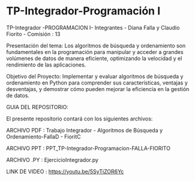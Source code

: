 # TP-Integrador-Programación I
TP-Integrador -PROGRAMACION I- 
Integrantes - Diana Falla y Claudio Fiorito - 
Comisión : 13

Presentación del tema: 
Los algoritmos de búsqueda y ordenamiento son fundamentales en la programación para manipular y acceder a grandes volúmenes de datos de manera eficiente, optimizando la velocidad y el rendimiento de las aplicaciones.

Objetivo del Proyecto: 
Implementar y evaluar algoritmos de búsqueda y ordenamiento en Python para comprender sus características, ventajas y desventajas, y demostrar cómo pueden mejorar la eficiencia en la gestión de datos.


GUIA DEL REPOSITORIO:

El presente repositorio contará con los siguientes archivos:

ARCHIVO PDF : Trabajo Integrador - Algoritmos de Búsqueda y Ordenamiento-FallaD - FioritC

ARCHIVO PPT : PPT_TP-Integrador-Programacion-FALLA-FIORITO

ARCHIVO .PY : EjercicioIntegrador.py


LINK DE VIDEO : https://youtu.be/5SyTiZOR6Yc

